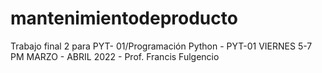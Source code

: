 # mantenimientodeproducto
Trabajo final 2 para PYT- 01/Programación Python - PYT-01 VIERNES 5-7 PM MARZO - ABRIL 2022 - Prof. Francis Fulgencio
